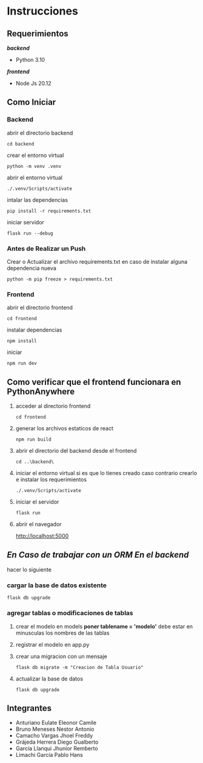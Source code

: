 # Instrucciones

## Requerimientos

***backend***

- Python 3.10

***frontend***

- Node Js 20.12

## Como Iniciar

### Backend

abrir el directorio backend

```cd backend```

crear el entorno virtual

```python -m venv .venv```

abrir el entorno virtual

```./.venv/Scripts/activate```

intalar las dependencias

```pip install -r requirements.txt```

iniciar servidor

```flask run --debug```

### Antes de Realizar un Push

Crear o Actualizar el archivo requirements.txt en caso de instalar alguna dependencia nueva

```python -m pip freeze > requirements.txt```

### Frontend

abrir el directorio frontend

```cd frontend```

instalar dependencias

```npm install```

iniciar

```npm run dev```

## Como verificar que el frontend funcionara en PythonAnywhere

1. acceder al directorio frontend

    ```cd frontend```

2. generar los archivos estaticos de react

    ```npm run build```
3. abrir el directorio del backend desde el frontend

    ```cd ..\backend\```

4. iniciar el entorno virtual si es que lo tienes creado caso contrario crearlo e instalar los requerimientos

    ```./.venv/Scripts/activate```

5. iniciar el servidor

    ```flask run```

6. abrir el navegador

    <http://localhost:5000>

## ***En Caso de trabajar con un ORM En el backend***

hacer lo siguiente

### cargar la base de datos existente

`flask db upgrade`

### agregar tablas o modificaciones de tablas

1. crear el modelo en models **poner __tablename__ = 'modelo'** debe estar en minusculas los nombres de las tablas
2. registrar el modelo en app.py
3. crear una migracion con un mensaje

    `flask db migrate -m "Creacion de Tabla Usuario"`

4. actualizar la base de datos

    `flask db upgrade`

## Integrantes

- Anturiano Eulate Eleonor Camile
- Bruno Meneses Nestor Antonio
- Camacho Vargas Jhoel Freddy
- Grájeda Herrera Diego Gualberto
- García Llanqui Jhunior Remberto
- Limachi García Pablo Hans
